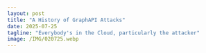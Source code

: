 ```yaml
---
layout: post
title: "A History of GraphAPI Attacks"
date: 2025-07-25
tagline: "Everybody's in the Cloud, particularly the attacker"
image: /IMG/020725.webp
---
```

